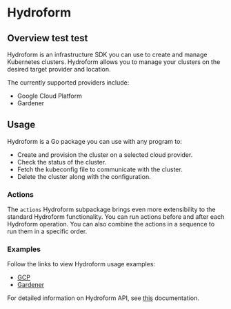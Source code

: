 # Hydroform

## Overview test test

Hydroform is an infrastructure SDK you can use to create and manage Kubernetes clusters. Hydroform allows you to manage your clusters on the desired target provider and location. 

The currently supported providers include:

- Google Cloud Platform
- Gardener

## Usage

Hydroform is a Go package you can use with any program to: 

- Create and provision the cluster on a selected cloud provider.
- Check the status of the cluster.
- Fetch the kubeconfig file to communicate with the cluster.
- Delete the cluster along with the configuration. 

### Actions 

The `actions` Hydroform subpackage brings even more extensibility to the standard Hydroform functionality. You can run actions before and after each Hydroform operation. You can also combine the actions in a sequence to run them in a specific order.

### Examples

Follow the links to view Hydroform usage examples: 
* [GCP](https://github.com/kyma-incubator/hydroform/tree/master/examples/gcp)
* [Gardener](https://github.com/kyma-incubator/hydroform/blob/master/examples/gardener/main.go)

For detailed information on Hydroform API, see [this](https://godoc.org/github.com/kyma-incubator/hydroform) documentation.